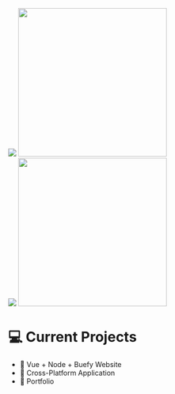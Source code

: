 
<div align="left" >
    <img  src="http://github-readme-streak-stats.herokuapp.com?user=4prKali&theme=dark&date_format=M%20j%5B%2C%20Y%5D" />
     <img src="https://media.giphy.com/media/MbMUCH4MUffka1ZFeT/giphy.gif" width="300">
</div>
 
<div align="left">
    <img src="https://github-readme-stats.vercel.app/api?username=4prkali&show_icons=true&theme=darcula&count_private=true"/>
    <img src="https://media.giphy.com/media/S9Q0xOq91DGjN7d6yE/giphy.gif" width="300"/>
</div>

# :computer: Current Projects 
 - :floppy_disk: Vue + Node + Buefy Website
 - :floppy_disk: Cross-Platform Application
 - :floppy_disk: Portfolio


